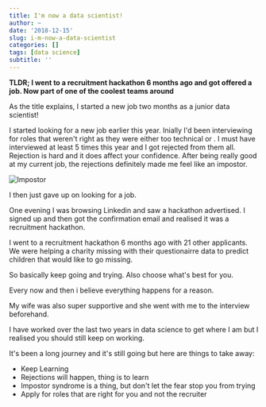 ```yaml
---
title: I'm now a data scientist!
author: ~
date: '2018-12-15'
slug: i-m-now-a-data-scientist
categories: []
tags: [data science]
subtitle: ''
---
```


**TLDR; I went to a recruitment hackathon 6 months ago and got offered a job. Now part of one of the coolest teams around**





As the title explains, I started a new job two months as a junior data scientist! 


I started looking for a new job earlier this year. Inially I'd been interviewing for roles that weren't right as they were either too technical or . I must have interviewed at least 5 times this year and I got rejected from them all. Rejection is hard and it does affect your confidence. After being really good at my current job, the rejections definitely made me feel like an impostor.

![Impostor](http://chainsawsuit.com/wp-content/uploads/2014/09/20140902-impostor.png)

I then just gave up on looking for a job.

One evening I was browsing Linkedin and saw a hackathon advertised. I signed up and then got the confirmation email and realised it was a recruitment hackathon.

I went to a recruitment hackathon 6 months ago with 21 other applicants. We were helping a charity missing with their questionairre data to predict children that would like to go missing. 

So basically keep going and trying. Also choose what's best for you.

Every now and then i believe everything happens for a reason.

My wife was also super supportive and she went with me to the interview beforehand. 

I have worked over the last two years in data science to get where I am but I realised you should still keep on working. 

It's been a long journey and it's still going but here are things to take away:

- Keep Learning
- Rejections will happen, thing is to learn
- Impostor syndrome is a thing, but don't let the fear stop you from trying
- Apply for roles that are right for you and not the recruiter
 



